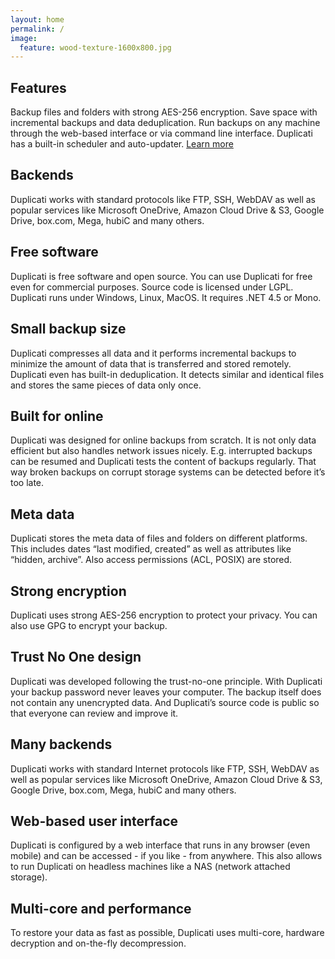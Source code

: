```yaml
---
layout: home
permalink: /
image:
  feature: wood-texture-1600x800.jpg
---
```




<div class="tiles">

<div class="tile">
  <h2 class="post-title">Features</h2>
  <p class="post-excerpt">Backup files and folders with strong AES-256 encryption. Save space with incremental backups and data deduplication. Run backups on any machine through the web-based interface or via command line interface. Duplicati has a built-in scheduler and auto-updater. <a alt="Duplicati Fact Sheet" href="http://duplicati.github.io/articles/FactSheet/">Learn more</a></p>
</div>

<div class="tile">
  <h2 class="post-title">Backends</h2>
  <p class="post-excerpt">Duplicati works with standard protocols like FTP, SSH, WebDAV as well as popular services like Microsoft OneDrive, Amazon Cloud Drive & S3, Google Drive, box.com, Mega, hubiC and many others.</p>
</div>

<div class="tile">
  <h2 class="post-title">Free software</h2>
  <p class="post-excerpt">Duplicati is free software and open source. You can use Duplicati for free even for commercial purposes. Source code is licensed under LGPL. Duplicati runs under Windows, Linux, MacOS. It requires .NET 4.5 or Mono.</p>
</div>

</div>

<div class="twotiles">

<div class="twotile">
  <h2 class="post-title">Small backup size</h2>
  <p class="post-excerpt">Duplicati compresses all data and it performs incremental backups to minimize the amount of data that is transferred and stored remotely. Duplicati even has built-in deduplication. It detects similar and identical files and stores the same pieces of data only once.</p>
</div>

<div class="twotile">
  <h2 class="post-title">Built for online</h2>
  <p class="post-excerpt">Duplicati was designed for online backups from scratch. It is not only data efficient but also handles network issues nicely. E.g. interrupted backups can be resumed and Duplicati tests the content of backups regularly. That way broken backups on corrupt storage systems can be detected before it’s too late.</p>
</div>

<div class="twotile">
<h2 class="post-title">Meta data</h2>
  <p class="post-excerpt">Duplicati stores the meta data of files and folders on different platforms. This includes dates “last modified, created” as well as attributes like “hidden, archive”. Also access permissions (ACL, POSIX) are stored.</p>
  </div>

<div class="twotile">
  <h2 class="post-title">Strong encryption</h2>
  <p class="post-excerpt">Duplicati uses strong AES-256 encryption to protect your privacy. You can also use GPG to encrypt your backup.</p>
</div>

<div class="twotile">
  <h2 class="post-title">Trust No One design</h2>
  <p class="post-excerpt">Duplicati was developed following the trust-no-one principle. With Duplicati your backup password never leaves your computer. The backup itself does not contain any unencrypted data. And Duplicati’s source code is public so that everyone can review and improve it.</p>
</div>

<div class="twotile">
  <h2 class="post-title">Many backends</h2>
  <p class="post-excerpt">Duplicati works with standard Internet protocols like FTP, SSH, WebDAV as well as popular services like Microsoft OneDrive, Amazon Cloud Drive & S3, Google Drive, box.com, Mega, hubiC and many others.</p>
</div>

<div class="twotile">
  <h2 class="post-title">Web-based user interface</h2>
  <p class="post-excerpt">Duplicati is configured by a web interface that runs in any browser (even mobile) and can be accessed - if you like - from anywhere. This also allows to run Duplicati on headless machines like a NAS (network attached storage).</p>
</div>

<div class="twotile">
  <h2 class="post-title">Multi-core and performance</h2>
  <p class="post-excerpt">To restore your data as fast as possible, Duplicati uses multi-core, hardware decryption and on-the-fly decompression.
</div>

</div>
